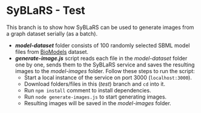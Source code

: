# SyBLaRS - Test
This branch is to show how SyBLaRS can be used to generate images from a graph dataset serially (as a batch).
* ***model-dataset*** folder consists of 100 randomly selected SBML model files from [BioModels](https://www.ebi.ac.uk/biomodels/) dataset.  
* ***generate-image.js*** script reads each file in the *model-dataset* folder one by one, sends them to the SyBLaRS service and saves the resulting images to the *model-images* folder. 
Follow these steps to run the script: 
    * Start a local instance of the service on port 3000 (```localhost:3000```).
    * Download folders/files in this (*test*) branch and ```cd``` into it.
    * Run ```npm install``` comment to install dependencies.
    * Run ```node generate-images.js``` to start generating images.
    * Resulting images will be saved in the *model-images* folder.
